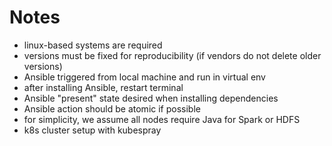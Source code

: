 # Notes
- linux-based systems are required
- versions must be fixed for reproducibility (if vendors do not delete older versions)
- Ansible triggered from local machine and run in virtual env
- after installing Ansible, restart terminal
- Ansible "present" state desired when installing dependencies
- Ansible action should be atomic if possible
- for simplicity, we assume all nodes require Java for Spark or HDFS
- k8s cluster setup with kubespray
